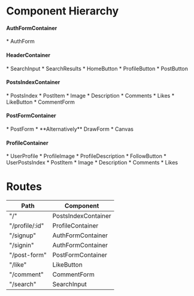 <h1>Component Hierarchy</h1>

<h4>AuthFormContainer</h4>
* AuthForm

<h4>HeaderContainer</h4>
* SearchInput
  * SearchResults
* HomeButton
* ProfileButton
* PostButton

<h4>PostsIndexContainer</h4>
* PostsIndex
  * PostItem
    * Image
    * Description
    * Comments
    * Likes
    * LikeButton
    * CommentForm

<h4>PostFormContainer</h4>
  * PostForm
  * **Alternatively** DrawForm
    * Canvas

<h4>ProfileContainer</h4>
* UserProfile
  * ProfileImage
  * ProfileDescription
  * FollowButton
* UserPostsIndex
  * PostItem
    * Image
    * Description
    * Comments
    * Likes


<h1>Routes</h4>

Path           | Component
---------------|----------
"/"            |PostsIndexContainer
"/profile/:id" |ProfileContainer
"/signup"      |AuthFormContainer
"/signin"      |AuthFormContainer
"/post-form"   |PostFormContainer
"/like"        |LikeButton
"/comment"     |CommentForm
"/search"      |SearchInput
